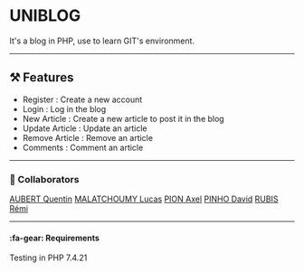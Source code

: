 # UNIBLOG
It's a blog in PHP, use to learn GIT's environment.
___
## ⚒ Features 
- Register : Create a new account
- Login : Log in the blog
- New Article : Create a new article to post it in the blog
- Update Article : Update an article
- Remove Article : Remove an article
- Comments : Comment an article
___
### 🤝 Collaborators
[AUBERT Quentin](https://gitlab.com/quentin.aubert)
[MALATCHOUMY Lucas](https://gitlab.com/Lucas-Malatchoumy)
[PION Axel](https://gitlab.com/Maengdok)
[PINHO David](https://gitlab.com/Akalmie)
[RUBIS Rémi](https://gitlab.com/remirubis)
___
#### :fa-gear: Requirements
Testing in PHP 7.4.21